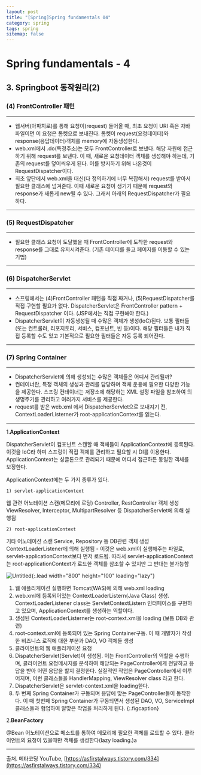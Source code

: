 ```yaml
---
layout: post
title: "[Spring]Spring fundamentals 04"
category: spring
tags: spring
sitemap: false
---
```

# Spring fundamentals - 4

## 3. Springboot 동작원리(2)

### (4) FrontController 패턴

---

- 웹서버(아파치로)를 통해 요청이(request) 들어올 때, 최초 요청이 URI 혹은 자바파일이면 이 요청은 톰켓으로 보내진다. 톰켓이 request(요청데이터)와 response(응답데이터)객체를 memory에 자동생성한다.
- web.xml에서 .do(특정주소)는 모두 FrontController로 보낸다. 해당 자원에 접근하기 위해 request를 보낸다. 이 때, 새로운 요청데이터 객체를 생성해야 하는데, 기존의 request를 덮어씌우게 된다. 이를 방지하기 위해 나온것이 RequestDispatcher이다.
- 최초 앞단에서 web.xml을 대신(다 정의하기에 너무 복잡해서) request를 받아서 필요한 클래스에 넘겨준다. 이때 새로운 요청이 생기기 때문에 request와 response가 새롭게 new될 수 있다. 그래서 아래의 RequestDispatcher가 필요하다.

---

### (5) RequestDispatcher

---

- 필요한 클래스 요청이 도달했을 때 FrontController에 도착한 request와 response를 그대로 유지시켜준다. (기존 데이터를 들고 페이지를 이동할 수 있는 기법)

---

### (6) DispatcherServlet

---

- 스프링에서는 (4)FrontController 패턴을 직접 짜거나, (5)RequestDispatcher를 직접 구현할 필요가 없다. DispatcherServlet은 FrontController pattern + RequestDispatcher 이다. (JSP에서는 직접 구현해야 한다.)
- DispatcherServlet이 자동생성될 때 수많은 객체가 생성(IoC)된다. 보통 필터들(또는 컨트롤러, 리포지토리, 서비스, 컴포넌트, 빈 등)이다. 해당 필터들은 내가 직접 등록할 수도 있고 기본적으로 필요한 필터들은 자동 등록 되어진다.

---

### (7) Spring Container

---

- DispatcherServlet에 의해 생성되는 수많은 객체들은 어디서 관리될까?
- 컨테이너란, 특정 객체의 생성과 관리를 담당하며 객체 운용에 필요한 다양한 기능을 제공한다. 스프링 컨테이너는 <bean> 저장소에 해당하는 XML 설정 파일을 참조하여 <bean>의 생명주기를 관리하고 여러가지 서비스를 제공한다.
- request를 받은 web.xml 에서 DispatcherServlet으로 보내지기 전, ContextLoaderListerner가 root-applicationContext를 읽는다.

---

1.__ApplicationContext__

DispatcherServlet이 컴포넌트 스캔할 때 객체들이 ApplicationContext에 등록된다. 이것을 IoC라 하며 스프링이 직접 객체를 관리하고 필요할 시 DI를 이용한다. ApplicationContext는 싱글톤으로 관리되기 때문에 어디서 접근하든 동일한 객체를 보장한다.

ApplicationContext에는 두 가지 종류가 있다.

    1) servlet-applicationContext

웹 관련 어노테이션 스캔(메모리에 로딩) Controller, RestController
객체 생성 ViewResolver, Interceptor, MultipartResolver 등
DispatcherServlet에 의해 실행됨

    2) root-applicationContext

기타 어노테이션 스캔 Service, Repository 등
DB관련 객체 생성
ContextLoaderListener에 의해 실행됨 - 이것은 web.xml이 실행해주는 파일로, servlet-applicationContext보다 먼저 로드됨. 따라서 servlet-applicationContext는 root-applicationContext가 로드한 객체를 참조할 수 있지만 그 반대는 불가능함

![Untitled](https://user-images.githubusercontent.com/85178486/187167443-66f8d709-d37f-407a-89fa-985e255861cc.png){:.lead width="800" height="100" loading="lazy"}

1. 웹 애플리케이션 실행하면 Tomcat(WAS)에 의해 web.xml loading
2. web.xml에 등록되어있는 ContextLoaderListern(Java Class) 생성. ContextLoaderListener class는 ServletContextListern 인터페이스를 구현하고 있으며, ApplicationContext를 생성하는 역할이다.
3. 생성된 ContextLoaderListerner는 root-context.xml을 loading (보통 DB와 관련)
4. root-context.xml에 등록되어 있는 Spring Container구동. 이 때 개발자가 작성한 비즈니스 로직에 대한 부분과 DAO, VO 객체들 생성
5. 클라이언트의 웹 애플리케이션 요청
6. DispatcherServlet(Servlet)이 생성됨. 이는 FrontController의 역할을 수행하며, 클라이언트 요청메시지를 분석하여 해당되는 PageController에게 전달하고 응답을 받아 어떤 응답을 할지 결정한다. 실질적인 작업은 PageController에서 이루어지며, 이런 클래스들을 HandlerMapping, ViewResolver class 라고 한다.
7. DispatcherServlet은 servlet-context.xml을 loading한다.
8. 두 번째 Spring Container가 구동되며 응답에 맞는 PageController들이 동작한다. 이 때 첫번째 Spring Container가 구동되면서 생성된 DAO, VO, ServiceImpl 클래스들과 협업하여 알맞은 작업을 처리하게 된다.
{:.figcaption}



2.__BeanFactory__

@Bean 어노테이션으로 메소드를 통하여 메모리에 필요한 객체를 로드할 수 있다. 클라이언트의 요청이 있을때만 객체를 생성한다(lazy loading.)a

---

출처. 메타코딩 YouTube, [https://asfirstalways.tistory.com/334](https://asfirstalways.tistory.com/334)